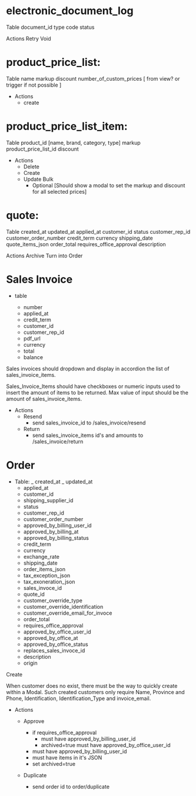 # electronic_document_log

Table
document_id
type
code
status

Actions
Retry
Void

# product_price_list:

Table
name
markup
discount
number_of_custom_prices [ from view? or trigger if not possible ]

- Actions
  - create

# product_price_list_item:

Table
product_id [name, brand, category, type]
markup
product_price_list_id
discount

- Actions
  - Delete
  - Create
  - Update Bulk
    - Optional [Should show a modal to set the markup and discount for all selected prices]

# quote:

Table
created_at
updated_at
applied_at
customer_id
status
customer_rep_id
customer_order_number
credit_term
currency
shipping_date
quote_items_json
order_total
requires_office_approval
description

Actions
Archive
Turn into Order

# Sales Invoice

- table

  - number
  - applied_at
  - credit_term
  - customer_id
  - customer_rep_id
  - pdf_url
  - currency
  - total
  - balance

Sales invoices should dropdown and display in accordion the list of sales_invoice_items.

Sales_Invoice_Items should have checkboxes or numeric inputs used to insert the amount of items to be returned. Max value of input should be the amount of sales_invoice_items.

- Actions
  - Resend
    - send sales_invoice_id to /sales_invoice/resend
  - Return
    - send sales_invoice_items id's and amounts to /sales_invoice/return

# Order

- Table:
  _ created_at
  _ updated_at
  - applied_at
  - customer_id
  - shipping_supplier_id
  - status
  - customer_rep_id
  - customer_order_number
  - approved_by_billing_user_id
  - approved_by_billing_at
  - approved_by_billing_status
  - credit_term
  - currency
  - exchange_rate
  - shipping_date
  - order_items_json
  - tax_exception_json
  - tax_exoneration_json
  - sales_invoce_id
  - quote_id
  - customer_override_type
  - customer_override_identification
  - customer_override_email_for_invoce
  - order_total
  - requires_office_approval
  - approved_by_office_user_id
  - approved_by_office_at
  - approved_by_office_status
  - replaces_sales_invoce_id
  - description
  - origin

Create

When customer does no exist, there must be the way to quickly create within a Modal. Such created customers only require Name, Province and Phone, Identification, Identification_Type and invoice_email.

- Actions

  - Approve

    - if requires_office_approval
      - must have approved_by_billing_user_id
      - archived=true must have approved_by_office_user_id
    - must have approved_by_billing_user_id
    - must have items in it's JSON
    - set archived=true

  - Duplicate
    - send order id to order/duplicate
